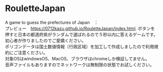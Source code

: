 # RouletteJapan
A game to guess the prefectures of Japan　：  
プレビュー　https://0712kazu.github.io/RouletteJapan/index.html. 
ボタンを押すと日本の都道府県がランダムで選ばれるので５秒以内に答えるゲームです。  
初心者が作りましたのでご愛嬌ください。  
ポリゴンデータは国土数値情報（行政区域）を加工して作成しましたので利用規約にご注意ください。  
対象OSはwindowsOS、MacOS、ブラウザはchromeしか検証してません。  
音声ファイルもありますのでネットワークは無制限の状態でお試しください。  
